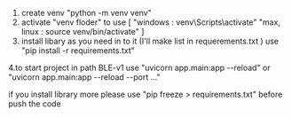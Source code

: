 1. create venv "python -m venv venv"
2. activate "venv floder" to use 
[
    "windows : venv\Scripts\activate"
    "max, linux : source venv/bin/activate"
]
3. install libary as you need in to it (I'll make list in requerements.txt )
   use "pip install -r requirements.txt"
   
4.to start project in path BLE-v1 use "uvicorn app.main:app --reload" or "uvicorn app.main:app --reload --port ..."

if you install library more please use "pip freeze > requirements.txt" before push the code

